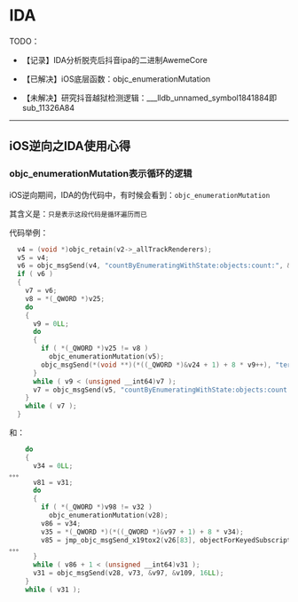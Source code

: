 # IDA

TODO：

* 【记录】IDA分析脱壳后抖音ipa的二进制AwemeCore

* 【已解决】iOS底层函数：objc_enumerationMutation
* 【未解决】研究抖音越狱检测逻辑：___lldb_unnamed_symbol1841884即sub_11326A84

---

## iOS逆向之IDA使用心得

### objc_enumerationMutation表示循环的逻辑

iOS逆向期间，IDA的伪代码中，有时候会看到：`objc_enumerationMutation`

其含义是：`只是表示这段代码是循环遍历而已`

代码举例：

```c
  v4 = (void *)objc_retain(v2->_allTrackRenderers);
  v5 = v4;
  v6 = objc_msgSend(v4, "countByEnumeratingWithState:objects:count:", &v24, &v28, 16LL);
  if ( v6 )
  {
    v7 = v6;
    v8 = *(_QWORD *)v25;
    do
    {
      v9 = 0LL;
      do
      {
        if ( *(_QWORD *)v25 != v8 )
          objc_enumerationMutation(v5);
        objc_msgSend(*(void **)(*((_QWORD *)&v24 + 1) + 8 * v9++), "terminate");
      }
      while ( v9 < (unsigned __int64)v7 );
      v7 = objc_msgSend(v5, "countByEnumeratingWithState:objects:count:", &v24, &v28, 16LL);
    }
    while ( v7 );
  }
```

和：

```c
    do
    {
      v34 = 0LL;
。。。
      v81 = v31;
      do
      {
        if ( *(_QWORD *)v98 != v32 )
          objc_enumerationMutation(v28);
        v86 = v34;
        v35 = *(_QWORD *)(*((_QWORD *)&v97 + 1) + 8 * v34);
        v85 = jmp_objc_msgSend_x19tox2(v26[83], objectForKeyedSubscript__);
。。。
      }
      while ( v86 + 1 < (unsigned __int64)v31 );
      v31 = objc_msgSend(v28, v73, &v97, &v109, 16LL);
    }
    while ( v31 );
```
